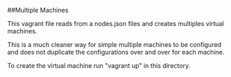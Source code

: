 ##Multiple Machines

This vagrant file reads from a nodes.json files and creates multiples virtual machines.  

This is a much cleaner way for simple multiple machines to be configured and does not duplicate the configurations over and over for each machine.

To create the virtual machine run "vagrant up" in this directory.